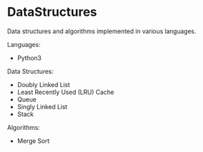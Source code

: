 # DataStructures
Data structures and algorithms implemented in various languages.

Languages:
* Python3

Data Structures:
* Doubly Linked List
* Least Recently Used (LRU) Cache
* Queue
* Singly Linked List
* Stack

Algorithms:
* Merge Sort
